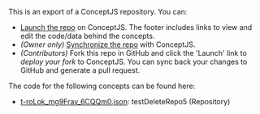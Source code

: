 This is an export of a ConceptJS repository. You can: 
- [Launch the repo](https://web.conceptjs.com/launch) on ConceptJS. The footer includes links to view and edit the code/data behind the concepts. 
- *(Owner only)* [Synchronize the repo](https://web.conceptjs.com/launch?mode=manage) with ConceptJS. 
- *(Contributors)* Fork this repo in GitHub and click the 'Launch' link to *deploy your fork* to ConceptJS. You can sync back your changes to GitHub and generate a pull request.

The code for the following concepts can be found here: 

- [t\-roLok\_mg9Frav\_6CQQm0.json](t-roLok_mg9Frav_6CQQm0.json): testDeleteRepo5 \(Repository\)
